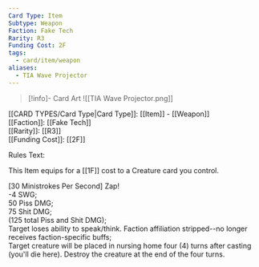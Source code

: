 ```yaml
---
Card Type: Item
Subtype: Weapon
Faction: Fake Tech
Rarity: R3
Funding Cost: 2F
tags:
  - card/item/weapon
aliases:
  - TIA Wave Projector
---
```

> [!info]- Card Art
> ![[TIA Wave Projector.png]]

[[CARD TYPES/Card Type|Card Type]]: [[Item]] - [[Weapon]]  
[[Faction]]: [[Fake Tech]]  
[[Rarity]]: [[R3]]  
[[Funding Cost]]: [[2F]]  

Rules Text:  

This Item equips for a [[1F]] cost to a Creature card you control.  

[30 Ministrokes Per Second] Zap!  
-4 SWG;  
50 Piss DMG;  
75 Shit DMG;  
(125 total Piss and Shit DMG);  
Target loses ability to speak/think. Faction affiliation stripped--no longer receives faction-specific buffs;  
Target creature will be placed in nursing home four (4) turns after casting (you'll die here). Destroy the creature at the end of the four turns.  